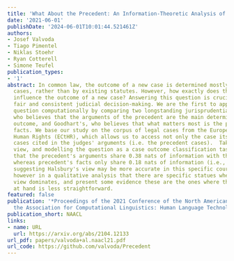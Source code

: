 ```yaml
---
title: 'What About the Precedent: An Information-Theoretic Analysis of Common Law'
date: '2021-06-01'
publishDate: '2024-06-01T10:01:44.521461Z'
authors:
- Josef Valvoda
- Tiago Pimentel
- Niklas Stoehr
- Ryan Cotterell
- Simone Teufel
publication_types:
- '1'
abstract: In common law, the outcome of a new case is determined mostly by precedent
  cases, rather than by existing statutes. However, how exactly does the precedent
  influence the outcome of a new case? Answering this question is crucial for guaranteeing
  fair and consistent judicial decision-making. We are the first to approach this
  question computationally by comparing two longstanding jurisprudential views; Halsbury's,
  who believes that the arguments of the precedent are the main determinant of the
  outcome, and Goodhart's, who believes that what matters most is the precedent's
  facts. We base our study on the corpus of legal cases from the European Court of
  Human Rights (ECtHR), which allows us to access not only the case itself, but also
  cases cited in the judges' arguments (i.e. the precedent cases).  Taking an information-theoretic
  view, and modelling the question as a case outcome classification task, we find
  that the precedent's arguments share 0.38 nats of information with the case's outcome,
  whereas precedent's facts only share 0.18 nats of information (i.e., 58% less);
  suggesting Halsbury's view may be more accurate in this specific court.  We found
  however in a qualitative analysis that there are specific statues where Goodhart's
  view dominates, and present some evidence these are the ones where the legal concept
  at hand is less straightforward.
featured: false
publication: '*Proceedings of the 2021 Conference of the North American Chapter of
  the Association for Computational Linguistics: Human Language Technologies*'
publication_short: NAACL
links:
- name: URL
  url: https://arxiv.org/abs/2104.12133
url_pdf: papers/valvoda+al.naacl21.pdf
url_code: https://github.com/valvoda/Precedent
---
```


